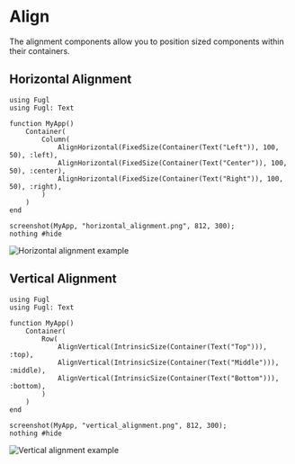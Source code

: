 # Align

The alignment components allow you to position sized components within their containers.

## Horizontal Alignment

``` @example AlignHorizontalExample
using Fugl
using Fugl: Text

function MyApp()
    Container(
        Column(
            AlignHorizontal(FixedSize(Container(Text("Left")), 100, 50), :left),
            AlignHorizontal(FixedSize(Container(Text("Center")), 100, 50), :center),
            AlignHorizontal(FixedSize(Container(Text("Right")), 100, 50), :right),
        )
    )
end

screenshot(MyApp, "horizontal_alignment.png", 812, 300);
nothing #hide
```

![Horizontal alignment example](horizontal_alignment.png)

## Vertical Alignment

``` @example AlignVerticalExample
using Fugl
using Fugl: Text

function MyApp()
    Container(
        Row(
            AlignVertical(IntrinsicSize(Container(Text("Top"))), :top),
            AlignVertical(IntrinsicSize(Container(Text("Middle"))), :middle),
            AlignVertical(IntrinsicSize(Container(Text("Bottom"))), :bottom),
        )
    )
end

screenshot(MyApp, "vertical_alignment.png", 812, 300);
nothing #hide
```

![Vertical alignment example](vertical_alignment.png)
